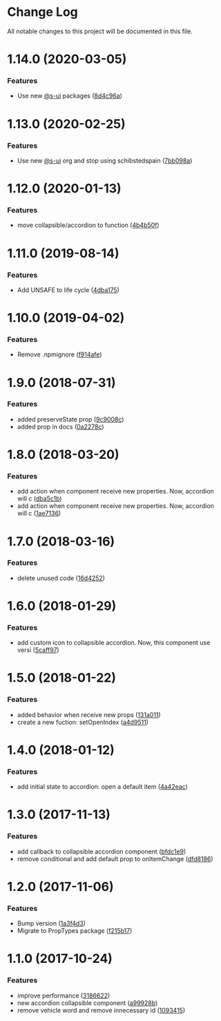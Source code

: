 # Change Log

All notable changes to this project will be documented in this file.

# 1.14.0 (2020-03-05)


### Features

* Use new [@s-ui](https://github.com/s-ui) packages ([8d4c96a](https://github.com/SUI-Components/schibsted-spain-components/commit/8d4c96a6f6ee8a13cc3dbc2c77d80d34dcd01315))



# 1.13.0 (2020-02-25)


### Features

* Use new [@s-ui](https://github.com/s-ui) org and stop using schibstedspain ([7bb098a](https://github.com/SUI-Components/schibsted-spain-components/commit/7bb098aa9be2087f0ebf97b9520bde84c6178ba4))



# 1.12.0 (2020-01-13)


### Features

* move collapsible/accordion to function ([4b4b50f](https://github.com/SUI-Components/schibsted-spain-components/commit/4b4b50ffa3ed4555f99a6b35f5c70a19bc76db66))



# 1.11.0 (2019-08-14)


### Features

* Add UNSAFE to life cycle ([4dba175](https://github.com/SUI-Components/schibsted-spain-components/commit/4dba1757ca829923646435f12e24c8febab17a6f))



# 1.10.0 (2019-04-02)


### Features

* Remove .npmignore ([f914afe](https://github.com/SUI-Components/schibsted-spain-components/commit/f914afe71082b7058cb882742860c604a0b99228))



# 1.9.0 (2018-07-31)


### Features

* added preserveState prop ([9c9008c](https://github.com/SUI-Components/schibsted-spain-components/commit/9c9008c31de2ef48977eda4180977abc8b4cb906))
* added prop in docs ([0a2278c](https://github.com/SUI-Components/schibsted-spain-components/commit/0a2278c9fbe8bf524cf95f7a470212f9a5f6fb64))



# 1.8.0 (2018-03-20)


### Features

* add action when component receive new properties. Now, accordion will c ([dba5c1b](https://github.com/SUI-Components/schibsted-spain-components/commit/dba5c1b6651854467da477c9c0458ed01b434663))
* add action when component receive new properties. Now, accordion will c ([1ae7136](https://github.com/SUI-Components/schibsted-spain-components/commit/1ae7136c9afcc90f8a7511b9ffbe613597fd40d6))



# 1.7.0 (2018-03-16)


### Features

* delete unused code ([16d4252](https://github.com/SUI-Components/schibsted-spain-components/commit/16d4252a71d67977538d579f0d94e3e51dd046b8))



# 1.6.0 (2018-01-29)


### Features

* add custom icon to collapsible accordion. Now, this component use versi ([5caff97](https://github.com/SUI-Components/schibsted-spain-components/commit/5caff9789e7313fac77b914f4f8edaca09785a43))



# 1.5.0 (2018-01-22)


### Features

* added behavior when receive new props ([131a011](https://github.com/SUI-Components/schibsted-spain-components/commit/131a0115fbe8febbfd762931c30f4800356971f2))
* create a new fuction: setOpenIndex ([a4d9511](https://github.com/SUI-Components/schibsted-spain-components/commit/a4d951130f2cc06e4fbd4ea89e93ae5b2ce9d4c9))



# 1.4.0 (2018-01-12)


### Features

* add initial state to accordion: open a default item ([4a42eac](https://github.com/SUI-Components/schibsted-spain-components/commit/4a42eacedc7006eea4117cfab1073a36b56464cc))



# 1.3.0 (2017-11-13)


### Features

* add callback to collapsible accordion component ([bfdc1e9](https://github.com/SUI-Components/schibsted-spain-components/commit/bfdc1e997983b0fd993d93bdded27b26dfe56c3c))
* remove conditional and add default prop to onItemChange ([dfd8186](https://github.com/SUI-Components/schibsted-spain-components/commit/dfd81866aa27ac6319fa078fef9df89b7baae9d4))



# 1.2.0 (2017-11-06)


### Features

* Bump version ([1a3f4d3](https://github.com/SUI-Components/schibsted-spain-components/commit/1a3f4d31bc8ca16125589432f1a90aef5264d62b))
* Migrate to PropTypes package ([f215b17](https://github.com/SUI-Components/schibsted-spain-components/commit/f215b1768c5bde7f4096d0904ca3a1923fa69d1e))



# 1.1.0 (2017-10-24)


### Features

* improve performance ([3186622](https://github.com/SUI-Components/schibsted-spain-components/commit/3186622a4e6d92452de5de4979f22aa5ae2dcdfd))
* new accordion collapsible component ([a99928b](https://github.com/SUI-Components/schibsted-spain-components/commit/a99928b9060f8dac7e5acd42146dd41d8b7bd0d9))
* remove vehicle word and remove innecessary id ([1093415](https://github.com/SUI-Components/schibsted-spain-components/commit/1093415e80f5241d25a65f8aac43280a86d88c61))



